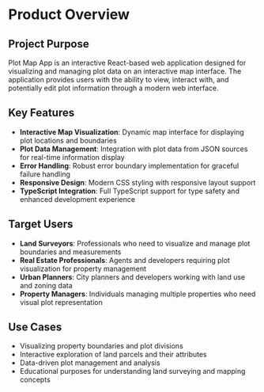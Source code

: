 # Product Overview

## Project Purpose
Plot Map App is an interactive React-based web application designed for visualizing and managing plot data on an interactive map interface. The application provides users with the ability to view, interact with, and potentially edit plot information through a modern web interface.

## Key Features
- **Interactive Map Visualization**: Dynamic map interface for displaying plot locations and boundaries
- **Plot Data Management**: Integration with plot data from JSON sources for real-time information display
- **Error Handling**: Robust error boundary implementation for graceful failure handling
- **Responsive Design**: Modern CSS styling with responsive layout support
- **TypeScript Integration**: Full TypeScript support for type safety and enhanced development experience

## Target Users
- **Land Surveyors**: Professionals who need to visualize and manage plot boundaries and measurements
- **Real Estate Professionals**: Agents and developers requiring plot visualization for property management
- **Urban Planners**: City planners and developers working with land use and zoning data
- **Property Managers**: Individuals managing multiple properties who need visual plot representation

## Use Cases
- Visualizing property boundaries and plot divisions
- Interactive exploration of land parcels and their attributes
- Data-driven plot management and analysis
- Educational purposes for understanding land surveying and mapping concepts
